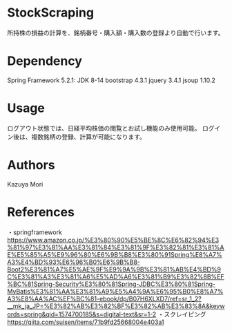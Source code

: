 # StockScraping
所持株の損益の計算を、銘柄番号・購入額・購入数の登録より自動で行います。

# Dependency
Spring Framework 5.2.1: JDK 8-14
bootstrap 4.3.1
jquery 3.4.1
jsoup 1.10.2

# Usage
ログアウト状態では、日経平均株価の閲覧とお試し機能のみ使用可能。
ログイン後は、複数銘柄の登録、計算が可能になります。

# Authors
Kazuya Mori

# References
・springframework
https://www.amazon.co.jp/%E3%80%90%E5%BE%8C%E6%82%94%E3%81%97%E3%81%AA%E3%81%84%E3%81%9F%E3%82%81%E3%81%AE%E5%85%A5%E9%96%80%E6%9B%B8%E3%80%91Spring%E8%A7%A3%E4%BD%93%E6%96%B0%E6%9B%B8-Boot2%E3%81%A7%E5%AE%9F%E9%9A%9B%E3%81%AB%E4%BD%9C%E3%81%A3%E3%81%A6%E5%AD%A6%E3%81%B9%E3%82%8B%EF%BC%81Spring-Security%E3%80%81Spring-JDBC%E3%80%81Spring-MyBatis%E3%81%AA%E3%81%A9%E5%A4%9A%E6%95%B0%E8%A7%A3%E8%AA%AC%EF%BC%81-ebook/dp/B07H6XLXD7/ref=sr_1_2?__mk_ja_JP=%E3%82%AB%E3%82%BF%E3%82%AB%E3%83%8A&keywords=spring&qid=1574700185&s=digital-text&sr=1-2
・スクレイピング
https://qiita.com/suisen/items/71b9fd25668004e403a1
